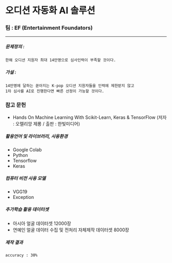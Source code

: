 # 오디션 자동화 AI 솔루션

### 팀 : EF (Entertainment Foundators)

---
##### 문제정의 : 
```
한해 오디션 지원자 최대 14만명으로 심사인력이 부족할 것이다.
```

##### 가설 : 
```
14만명에 달하는 쏟아지는 K-pop 오디션 지원자들을 인력에 제한받지 않고
1차 심사를 AI로 진행한다면 빠른 선정이 가능할 것이다.
```

### 참고 문헌
- Hands On Machine Learning With Scikit-Learn, Keras & TensorFlow
(저자 : 오렐리앙 제롱 / 출판 : 한빛미디어)

##### 활용언어 및 라이브러리, 사용환경


- Google Colab
- Python
- Tensorflow
- Keras

##### 컴퓨터 비전 사용 모델

- VGG19
- Exception



##### 추가학습 활용 데이터셋

- 아시아 얼굴 데이터셋 12000장
- 연예인 얼굴 데이터 수집 및 전처리 자체제작 데이터셋 8000장

##### 제작 결과
```
accuracy : 30%

```
